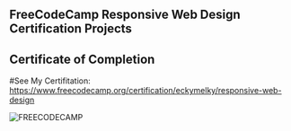 ## FreeCodeCamp Responsive Web Design Certification Projects

## Certificate of Completion

#See My Certifitation:
https://www.freecodecamp.org/certification/eckymelky/responsive-web-design

![FREECODECAMP](https://raw.githubusercontent.com/melkyalfrianto/Freecodecamp-Responsive-Web-Design/main/Freecodecamp%20Certifitation.jpg)
